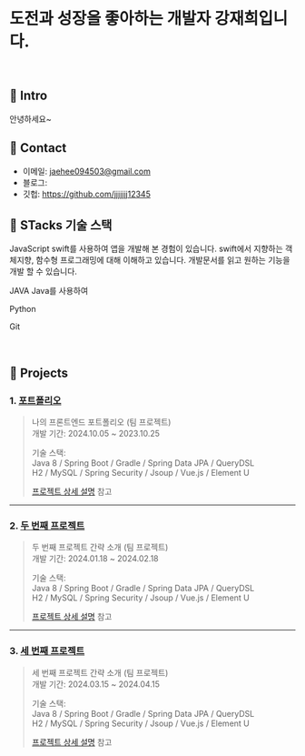 # 도전과 성장을 좋아하는 개발자 강재희입니다.
>
>
</br>

## :pushpin: Intro
안녕하세요~
</br>

## :pushpin: Contact
- 이메일: jaehee094503@gmail.com
- 블로그: 
- 깃헙: https://github.com/jjjjjjj12345

## :pushpin: STacks 기술 스택
JavaScript
swift를 사용하여 앱을 개발해 본 경험이 있습니다.
swift에서 지향하는 객체지향, 함수형 프로그래밍에 대해 이해하고 있습니다.
개발문서를 읽고 원하는 기능을 개발 할 수 있습니다.

JAVA
Java를 사용하여 

Python

Git

</br>

## :pushpin: Projects
### 1. [포트폴리오](https://github.com/2023-SMHRD-IS-AI1/RepoUp)
>나의 프론트엔드 포트폴리오 (팀 프로젝트)  
>개발 기간: 2024.10.05 ~ 2023.10.25  
>  
>기술 스택:  
>Java 8 / Spring Boot / Gradle / Spring Data JPA / QueryDSL  
>H2 / MySQL / Spring Security / Jsoup / Vue.js / Element U  
>  
>[프로젝트 상세 설명](https://github.com/2023-SMHRD-IS-AI1/RepoUp) 참고

---

### 2. [두 번째 프로젝트](https://github.com/JungHyung2/gitio.io)
>두 번째 프로젝트 간략 소개  (팀 프로젝트)  
>개발 기간: 2024.01.18 ~ 2024.02.18  
>  
>기술 스택:  
>Java 8 / Spring Boot / Gradle / Spring Data JPA / QueryDSL  
>H2 / MySQL / Spring Security / Jsoup / Vue.js / Element U  
>  
>[프로젝트 상세 설명](https://github.com/JungHyung2/gitio.io) 참고

---

### 3. [세 번째 프로젝트](https://github.com/JungHyung2/gitio.io)
>세 번째 프로젝트 간략 소개  (팀 프로젝트)  
>개발 기간: 2024.03.15 ~ 2024.04.15  
>  
>기술 스택:  
>Java 8 / Spring Boot / Gradle / Spring Data JPA / QueryDSL  
>H2 / MySQL / Spring Security / Jsoup / Vue.js / Element U  
>  
>[프로젝트 상세 설명](https://github.com/JungHyung2/gitio.io) 참고
